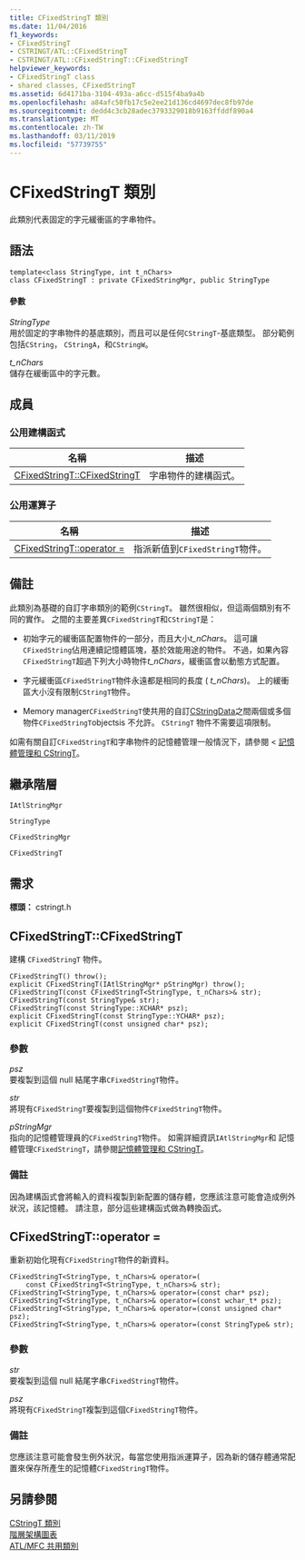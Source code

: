 ```yaml
---
title: CFixedStringT 類別
ms.date: 11/04/2016
f1_keywords:
- CFixedStringT
- CSTRINGT/ATL::CFixedStringT
- CSTRINGT/ATL::CFixedStringT::CFixedStringT
helpviewer_keywords:
- CFixedStringT class
- shared classes, CFixedStringT
ms.assetid: 6d4171ba-3104-493a-a6cc-d515f4ba9a4b
ms.openlocfilehash: a84afc50fb17c5e2ee21d136cd4697dec8fb97de
ms.sourcegitcommit: dedd4c3cb28adec3793329018b9163ffddf890a4
ms.translationtype: MT
ms.contentlocale: zh-TW
ms.lasthandoff: 03/11/2019
ms.locfileid: "57739755"
---
```

# <a name="cfixedstringt-class"></a>CFixedStringT 類別

此類別代表固定的字元緩衝區的字串物件。

## <a name="syntax"></a>語法

```
template<class StringType, int t_nChars>
class CFixedStringT : private CFixedStringMgr, public StringType
```

#### <a name="parameters"></a>參數

*StringType*<br/>
用於固定的字串物件的基底類別，而且可以是任何`CStringT`-基底類型。 部分範例包括`CString`， `CStringA`，和`CStringW`。

*t_nChars*<br/>
儲存在緩衝區中的字元數。

## <a name="members"></a>成員

### <a name="public-constructors"></a>公用建構函式

|名稱|描述|
|----------|-----------------|
|[CFixedStringT::CFixedStringT](#cfixedstringt)|字串物件的建構函式。|

### <a name="public-operators"></a>公用運算子

|名稱|描述|
|----------|-----------------|
|[CFixedStringT::operator =](#eq)|指派新值到`CFixedStringT`物件。|

## <a name="remarks"></a>備註

此類別為基礎的自訂字串類別的範例`CStringT`。 雖然很相似，但這兩個類別有不同的實作。 之間的主要差異`CFixedStringT`和`CStringT`是：

- 初始字元的緩衝區配置物件的一部分，而且大小*t_nChars*。 這可讓`CFixedString`佔用連續記憶體區塊，基於效能用途的物件。 不過，如果內容`CFixedStringT`超過下列大小時物件*t_nChars*，緩衝區會以動態方式配置。

- 字元緩衝區`CFixedStringT`物件永遠都是相同的長度 ( *t_nChars*)。 上的緩衝區大小沒有限制`CStringT`物件。

- Memory manager`CFixedStringT`使共用的自訂[CStringData](../../atl-mfc-shared/reference/cstringdata-class.md)之間兩個或多個物件`CFixedStringT`objectsis 不允許。 `CStringT` 物件不需要這項限制。

如需有關自訂`CFixedStringT`和字串物件的記憶體管理一般情況下，請參閱 <<c2> [ 記憶體管理和 CStringT](../../atl-mfc-shared/memory-management-with-cstringt.md)。

## <a name="inheritance-hierarchy"></a>繼承階層

`IAtlStringMgr`

`StringType`

`CFixedStringMgr`

`CFixedStringT`

## <a name="requirements"></a>需求

**標頭：** cstringt.h

##  <a name="cfixedstringt"></a>  CFixedStringT::CFixedStringT

建構 `CFixedStringT` 物件。

```
CFixedStringT() throw();
explicit CFixedStringT(IAtlStringMgr* pStringMgr) throw();
CFixedStringT(const CFixedStringT<StringType, t_nChars>& str);
CFixedStringT(const StringType& str);
CFixedStringT(const StringType::XCHAR* psz);
explicit CFixedStringT(const StringType::YCHAR* psz);
explicit CFixedStringT(const unsigned char* psz);
```

### <a name="parameters"></a>參數

*psz*<br/>
要複製到這個 null 結尾字串`CFixedStringT`物件。

*str*<br/>
將現有`CFixedStringT`要複製到這個物件`CFixedStringT`物件。

*pStringMgr*<br/>
指向的記憶體管理員的`CFixedStringT`物件。 如需詳細資訊`IAtlStringMgr`和 記憶體管理`CFixedStringT`，請參閱[記憶體管理和 CStringT](../../atl-mfc-shared/memory-management-with-cstringt.md)。

### <a name="remarks"></a>備註

因為建構函式會將輸入的資料複製到新配置的儲存體，您應該注意可能會造成例外狀況，該記憶體。 請注意，部分這些建構函式做為轉換函式。

##  <a name="operator__eq"></a>  CFixedStringT::operator =

重新初始化現有`CFixedStringT`物件的新資料。

```
CFixedStringT<StringType, t_nChars>& operator=(
    const CFixedStringT<StringType, t_nChars>& str);
CFixedStringT<StringType, t_nChars>& operator=(const char* psz);
CFixedStringT<StringType, t_nChars>& operator=(const wchar_t* psz);
CFixedStringT<StringType, t_nChars>& operator=(const unsigned char* psz);
CFixedStringT<StringType, t_nChars>& operator=(const StringType& str);
```

### <a name="parameters"></a>參數

*str*<br/>
要複製到這個 null 結尾字串`CFixedStringT`物件。

*psz*<br/>
將現有`CFixedStringT`複製到這個`CFixedStringT`物件。

### <a name="remarks"></a>備註

您應該注意可能會發生例外狀況，每當您使用指派運算子，因為新的儲存體通常配置來保存所產生的記憶體`CFixedStringT`物件。

## <a name="see-also"></a>另請參閱

[CStringT 類別](../../atl-mfc-shared/reference/cstringt-class.md)<br/>
[階層架構圖表](../../mfc/hierarchy-chart.md)<br/>
[ATL/MFC 共用類別](../../atl-mfc-shared/atl-mfc-shared-classes.md)
